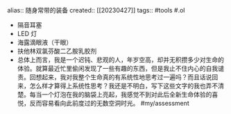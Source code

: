 alias:: 随身常带的装备
created:: [[20230427]]
tags:: #tools
#.ol
  - 隔音耳塞
  - LED 灯
  - 海露滴眼液（干眼）
  - 扶他林双氯芬酸二乙胺乳胶剂
- 总体上而言，我是一个迟钝、悲观的人，年岁空高，却并无积攒多少对生命的体验。就算最近忙里偷闲发现了一些有趣的东西，但是我止不住内心的自我谴责。回想起来，我对我整个生命真的有系统性地思考过一遍吗？而且话说回来，怎么样才算得上系统性思考？我还是不明白，写下这些文字的我也弄不清楚。每当一个灯泡在我的脑袋上亮起，我感觉不到对此后全新生命体验的喜悦，反而容易看向此前度过的无数空洞时光。
  #my/assessment